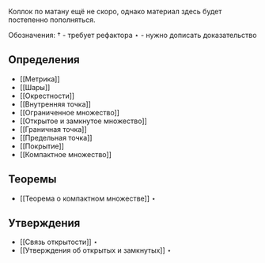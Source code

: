 Коллок по матану ещё не скоро, однако материал здесь будет постепенно пополняться.

Обозначения:
$\dagger$ - требует рефактора
$\star$ - нужно дописать доказательство

## Определения
- [[Метрика]]
- [[Шары]]
- [[Окрестности]]
- [[Внутренняя точка]]
- [[Ограниченное множество]]
- [[Открытое и замкнутое множество]]
- [[Граничная точка]]
- [[Предельная точка]]
- [[Покрытие]]
- [[Компактное множество]]

## Теоремы
- [[Теорема о компактном множестве]] $\star$

## Утверждения
- [[Связь открытости]] $\star$
- [[Утверждения об открытых и замкнутых]] $\star$